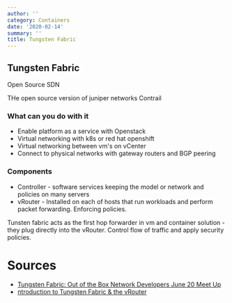 ```yaml
---
author: ''
category: Containers
date: '2020-02-14'
summary: ''
title: Tungsten Fabric
---
```

## Tungsten Fabric

Open Source SDN

THe open source version of juniper networks Contrail

### What can you do with it

* Enable platform as a service with Openstack
* Virtual networking with k8s or red hat openshift
* Virtual networking between vm's on vCenter
* Connect to physical networks with gateway routers and BGP peering

### Components

* Controller - software services keeping the model or network and policies on many servers
* vRouter - Installed on each of hosts that run workloads and perform packet forwarding. Enforcing policies.

Tunsten fabric acts as the first hop forwarder in vm and container solution - they plug directly into the vRouter.
Control flow of traffic and apply security policies.

# Sources

* [Tungsten Fabric: Out of the Box Network Developers June 20 Meet Up](https://www.youtube.com/watch?v=xVJhD_INHuc)
* [ntroduction to Tungsten Fabric & the vRouter](https://www.youtube.com/watch?v=5seP3HKBhAI)
